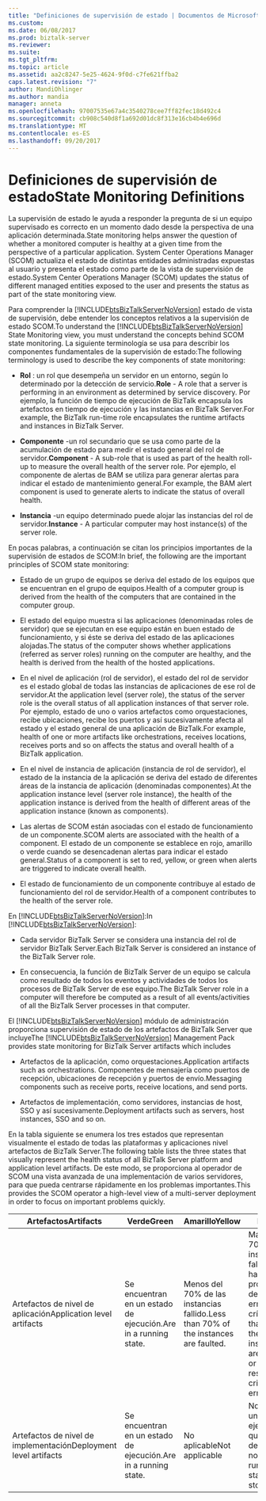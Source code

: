 ```yaml
---
title: "Definiciones de supervisión de estado | Documentos de Microsoft"
ms.custom: 
ms.date: 06/08/2017
ms.prod: biztalk-server
ms.reviewer: 
ms.suite: 
ms.tgt_pltfrm: 
ms.topic: article
ms.assetid: aa2c8247-5e25-4624-9f0d-c7fe621ffba2
caps.latest.revision: "7"
author: MandiOhlinger
ms.author: mandia
manager: anneta
ms.openlocfilehash: 97007535e67a4c3540278cee7ff82fec18d492c4
ms.sourcegitcommit: cb908c540d8f1a692d01dc8f313e16cb4b4e696d
ms.translationtype: MT
ms.contentlocale: es-ES
ms.lasthandoff: 09/20/2017
---
```

# <a name="state-monitoring-definitions"></a><span data-ttu-id="15b90-102">Definiciones de supervisión de estado</span><span class="sxs-lookup"><span data-stu-id="15b90-102">State Monitoring Definitions</span></span>
<span data-ttu-id="15b90-103">La supervisión de estado le ayuda a responder la pregunta de si un equipo supervisado es correcto en un momento dado desde la perspectiva de una aplicación determinada.</span><span class="sxs-lookup"><span data-stu-id="15b90-103">State monitoring helps answer the question of whether a monitored computer is healthy at a given time from the perspective of a particular application.</span></span> <span data-ttu-id="15b90-104">System Center Operations Manager (SCOM) actualiza el estado de distintas entidades administradas expuestas al usuario y presenta el estado como parte de la vista de supervisión de estado.</span><span class="sxs-lookup"><span data-stu-id="15b90-104">System Center Operations Manager (SCOM) updates the status of different managed entities exposed to the user and presents the status as part of the state monitoring view.</span></span>  
  
 <span data-ttu-id="15b90-105">Para comprender la [!INCLUDE[btsBizTalkServerNoVersion](../includes/btsbiztalkservernoversion-md.md)] estado de vista de supervisión, debe entender los conceptos relativos a la supervisión de estado SCOM.</span><span class="sxs-lookup"><span data-stu-id="15b90-105">To understand the [!INCLUDE[btsBizTalkServerNoVersion](../includes/btsbiztalkservernoversion-md.md)] State Monitoring view, you must understand the concepts behind SCOM state monitoring.</span></span> <span data-ttu-id="15b90-106">La siguiente terminología se usa para describir los componentes fundamentales de la supervisión de estado:</span><span class="sxs-lookup"><span data-stu-id="15b90-106">The following terminology is used to describe the key components of state monitoring:</span></span>  
  
-   <span data-ttu-id="15b90-107">**Rol** : un rol que desempeña un servidor en un entorno, según lo determinado por la detección de servicio.</span><span class="sxs-lookup"><span data-stu-id="15b90-107">**Role** - A role that a server is performing in an environment as determined by service discovery.</span></span> <span data-ttu-id="15b90-108">Por ejemplo, la función de tiempo de ejecución de BizTalk encapsula los artefactos en tiempo de ejecución y las instancias en BizTalk Server.</span><span class="sxs-lookup"><span data-stu-id="15b90-108">For example, the BizTalk run-time role encapsulates the runtime artifacts and instances in BizTalk Server.</span></span>  
  
-   <span data-ttu-id="15b90-109">**Componente** -un rol secundario que se usa como parte de la acumulación de estado para medir el estado general del rol de servidor.</span><span class="sxs-lookup"><span data-stu-id="15b90-109">**Component** - A sub-role that is used as part of the health roll-up to measure the overall health of the server role.</span></span> <span data-ttu-id="15b90-110">Por ejemplo, el componente de alertas de BAM se utiliza para generar alertas para indicar el estado de mantenimiento general.</span><span class="sxs-lookup"><span data-stu-id="15b90-110">For example, the BAM alert component is used to generate alerts to indicate the status of overall health.</span></span>  
  
-   <span data-ttu-id="15b90-111">**Instancia** -un equipo determinado puede alojar las instancias del rol de servidor.</span><span class="sxs-lookup"><span data-stu-id="15b90-111">**Instance** - A particular computer may host instance(s) of the server role.</span></span>  
  
 <span data-ttu-id="15b90-112">En pocas palabras, a continuación se citan los principios importantes de la supervisión de estados de SCOM:</span><span class="sxs-lookup"><span data-stu-id="15b90-112">In brief, the following are the important principles of SCOM state monitoring:</span></span>  
  
-   <span data-ttu-id="15b90-113">Estado de un grupo de equipos se deriva del estado de los equipos que se encuentran en el grupo de equipos.</span><span class="sxs-lookup"><span data-stu-id="15b90-113">Health of a computer group is derived from the health of the computers that are contained in the computer group.</span></span>  
  
-   <span data-ttu-id="15b90-114">El estado del equipo muestra si las aplicaciones (denominadas roles de servidor) que se ejecutan en ese equipo están en buen estado de funcionamiento, y si éste se deriva del estado de las aplicaciones alojadas.</span><span class="sxs-lookup"><span data-stu-id="15b90-114">The status of the computer shows whether applications (referred as server roles) running on the computer are healthy, and the health is derived from the health of the hosted applications.</span></span>  
  
-   <span data-ttu-id="15b90-115">En el nivel de aplicación (rol de servidor), el estado del rol de servidor es el estado global de todas las instancias de aplicaciones de ese rol de servidor.</span><span class="sxs-lookup"><span data-stu-id="15b90-115">At the application level (server role), the status of the server role is the overall status of all application instances of that server role.</span></span> <span data-ttu-id="15b90-116">Por ejemplo, estado de uno o varios artefactos como orquestaciones, recibe ubicaciones, recibe los puertos y así sucesivamente afecta al estado y el estado general de una aplicación de BizTalk.</span><span class="sxs-lookup"><span data-stu-id="15b90-116">For example, health of one or more artifacts like orchestrations, receives locations, receives ports and so on affects the status and overall health of a BizTalk application.</span></span>  
  
-   <span data-ttu-id="15b90-117">En el nivel de instancia de aplicación (instancia de rol de servidor), el estado de la instancia de la aplicación se deriva del estado de diferentes áreas de la instancia de aplicación (denominadas componentes).</span><span class="sxs-lookup"><span data-stu-id="15b90-117">At the application instance level (server role instance), the health of the application instance is derived from the health of different areas of the application instance (known as components).</span></span>  
  
-   <span data-ttu-id="15b90-118">Las alertas de SCOM están asociadas con el estado de funcionamiento de un componente.</span><span class="sxs-lookup"><span data-stu-id="15b90-118">SCOM alerts are associated with the health of a component.</span></span> <span data-ttu-id="15b90-119">El estado de un componente se establece en rojo, amarillo o verde cuando se desencadenan alertas para indicar el estado general.</span><span class="sxs-lookup"><span data-stu-id="15b90-119">Status of a component is set to red, yellow, or green when alerts are triggered to indicate overall health.</span></span>  
  
-   <span data-ttu-id="15b90-120">El estado de funcionamiento de un componente contribuye al estado de funcionamiento del rol de servidor.</span><span class="sxs-lookup"><span data-stu-id="15b90-120">Health of a component contributes to the health of the server role.</span></span>  
  
 <span data-ttu-id="15b90-121">En [!INCLUDE[btsBizTalkServerNoVersion](../includes/btsbiztalkservernoversion-md.md)]:</span><span class="sxs-lookup"><span data-stu-id="15b90-121">In [!INCLUDE[btsBizTalkServerNoVersion](../includes/btsbiztalkservernoversion-md.md)]:</span></span>  
  
-   <span data-ttu-id="15b90-122">Cada servidor BizTalk Server se considera una instancia del rol de servidor BizTalk Server.</span><span class="sxs-lookup"><span data-stu-id="15b90-122">Each BizTalk Server is considered an instance of the BizTalk Server role.</span></span>  
  
-   <span data-ttu-id="15b90-123">En consecuencia, la función de BizTalk Server de un equipo se calcula como resultado de todos los eventos y actividades de todos los procesos de BizTalk Server de ese equipo.</span><span class="sxs-lookup"><span data-stu-id="15b90-123">The BizTalk Server role in a computer will therefore be computed as a result of all events/activities of all the BizTalk Server processes in that computer.</span></span>  
  
 <span data-ttu-id="15b90-124">El [!INCLUDE[btsBizTalkServerNoVersion](../includes/btsbiztalkservernoversion-md.md)] módulo de administración proporciona supervisión de estado de los artefactos de BizTalk Server que incluye</span><span class="sxs-lookup"><span data-stu-id="15b90-124">The [!INCLUDE[btsBizTalkServerNoVersion](../includes/btsbiztalkservernoversion-md.md)] Management Pack provides state monitoring for BizTalk Server artifacts which includes</span></span>  
  
-   <span data-ttu-id="15b90-125">Artefactos de la aplicación, como orquestaciones.</span><span class="sxs-lookup"><span data-stu-id="15b90-125">Application artifacts such as orchestrations.</span></span> <span data-ttu-id="15b90-126">Componentes de mensajería como puertos de recepción, ubicaciones de recepción y puertos de envío.</span><span class="sxs-lookup"><span data-stu-id="15b90-126">Messaging components such as receive ports, receive locations, and send ports.</span></span>  
  
-   <span data-ttu-id="15b90-127">Artefactos de implementación, como servidores, instancias de host, SSO y así sucesivamente.</span><span class="sxs-lookup"><span data-stu-id="15b90-127">Deployment artifacts such as servers, host instances, SSO and so on.</span></span>  
  
 <span data-ttu-id="15b90-128">En la tabla siguiente se enumera los tres estados que representan visualmente el estado de todas las plataformas y aplicaciones nivel artefactos de BizTalk Server.</span><span class="sxs-lookup"><span data-stu-id="15b90-128">The following table lists the three states that visually represent the health status of all BizTalk Server platform and application level artifacts.</span></span> <span data-ttu-id="15b90-129">De este modo, se proporciona al operador de SCOM una vista avanzada de una implementación de varios servidores, para que pueda centrarse rápidamente en los problemas importantes.</span><span class="sxs-lookup"><span data-stu-id="15b90-129">This provides the SCOM operator a high-level view of a multi-server deployment in order to focus on important problems quickly.</span></span>  
  
|<span data-ttu-id="15b90-130">Artefactos</span><span class="sxs-lookup"><span data-stu-id="15b90-130">Artifacts</span></span>|<span data-ttu-id="15b90-131">Verde</span><span class="sxs-lookup"><span data-stu-id="15b90-131">Green</span></span>|<span data-ttu-id="15b90-132">Amarillo</span><span class="sxs-lookup"><span data-stu-id="15b90-132">Yellow</span></span>|<span data-ttu-id="15b90-133">Rojo</span><span class="sxs-lookup"><span data-stu-id="15b90-133">Red</span></span>|  
|---------------|-----------|------------|---------|  
|<span data-ttu-id="15b90-134">Artefactos de nivel de aplicación</span><span class="sxs-lookup"><span data-stu-id="15b90-134">Application level artifacts</span></span>|<span data-ttu-id="15b90-135">Se encuentran en un estado de ejecución.</span><span class="sxs-lookup"><span data-stu-id="15b90-135">Are in a running state.</span></span>|<span data-ttu-id="15b90-136">Menos del 70% de las instancias fallido.</span><span class="sxs-lookup"><span data-stu-id="15b90-136">Less than 70% of the   instances are faulted.</span></span>|<span data-ttu-id="15b90-137">Más del 70% de las instancias fallido o haber producido debido a errores críticos.</span><span class="sxs-lookup"><span data-stu-id="15b90-137">More than 70% of the instances are faulted or have resulted in critical errors.</span></span>|  
|<span data-ttu-id="15b90-138">Artefactos de nivel de implementación</span><span class="sxs-lookup"><span data-stu-id="15b90-138">Deployment level artifacts</span></span>|<span data-ttu-id="15b90-139">Se encuentran en un estado de ejecución.</span><span class="sxs-lookup"><span data-stu-id="15b90-139">Are in a running state.</span></span>|<span data-ttu-id="15b90-140">No aplicable</span><span class="sxs-lookup"><span data-stu-id="15b90-140">Not applicable</span></span>|<span data-ttu-id="15b90-141">No están en un estado de ejecución o que haya detenido.</span><span class="sxs-lookup"><span data-stu-id="15b90-141">Are not in a running state or have stopped.</span></span>|